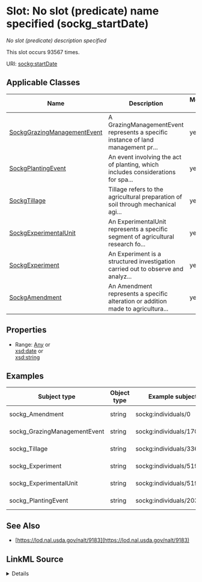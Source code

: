 

# Slot: No slot (predicate) name specified (sockg_startDate)


_No slot (predicate) description specified_






This slot occurs 93567 times.


URI: [sockg:startDate](https://idir.uta.edu/sockg-ontology/docs/startDate)



<!-- no inheritance hierarchy -->





## Applicable Classes

| Name | Description | Modifies Slot |
| --- | --- | --- |
| [SockgGrazingManagementEvent](../classes/SockgGrazingManagementEvent.md) | A GrazingManagementEvent represents a specific instance of land management pr... |  yes  |
| [SockgPlantingEvent](../classes/SockgPlantingEvent.md) | An event involving the act of planting, which includes considerations for spa... |  yes  |
| [SockgTillage](../classes/SockgTillage.md) | Tillage refers to the agricultural preparation of soil through mechanical agi... |  yes  |
| [SockgExperimentalUnit](../classes/SockgExperimentalUnit.md) | An ExperimentalUnit represents a specific segment of agricultural research fo... |  yes  |
| [SockgExperiment](../classes/SockgExperiment.md) | An Experiment is a structured investigation carried out to observe and analyz... |  yes  |
| [SockgAmendment](../classes/SockgAmendment.md) | An Amendment represents a specific alteration or addition made to agricultura... |  yes  |







## Properties

* Range: [Any](../classes/Any.md)&nbsp;or&nbsp;<br />[xsd:date](http://www.w3.org/2001/XMLSchema#date)&nbsp;or&nbsp;<br />[xsd:string](http://www.w3.org/2001/XMLSchema#string)






## Examples

| Subject type | Object type | Example subject | Example object | Occurrences |
| --- | --- | --- | --- | --- |
| sockg_Amendment | string | sockg:individuals/0 | 2012-06-05 | 37796 |
| sockg_GrazingManagementEvent | string | sockg:individuals/170955 | 2006-05-08 | 1951 |
| sockg_Tillage | string | sockg:individuals/336419 | 1987-04-30 | 27137 |
| sockg_Experiment | string | sockg:individuals/51906 | 2007-04-01 | 55 |
| sockg_ExperimentalUnit | string | sockg:individuals/51937 | 2009-01-01 | 3178 |
| sockg_PlantingEvent | string | sockg:individuals/203988 | 2004-11-04 | 23450 |


## See Also

* [https://lod.nal.usda.gov/nalt/9183](https://lod.nal.usda.gov/nalt/9183)



## LinkML Source

<details>

```yaml
name: sockg_startDate
annotations:
  count:
    tag: count
    value: 93567
description: No slot (predicate) description specified
title: No slot (predicate) name specified
examples:
- object:
    example_object: '2012-06-05'
    example_object_type: string
    example_predicate: sockg:startDate
    example_subject: sockg:individuals/0
    example_subject_type: sockg_Amendment
- object:
    example_object: '2006-05-08'
    example_object_type: string
    example_predicate: sockg:startDate
    example_subject: sockg:individuals/170955
    example_subject_type: sockg_GrazingManagementEvent
- object:
    example_object: '1987-04-30'
    example_object_type: string
    example_predicate: sockg:startDate
    example_subject: sockg:individuals/336419
    example_subject_type: sockg_Tillage
- object:
    example_object: '2007-04-01'
    example_object_type: string
    example_predicate: sockg:startDate
    example_subject: sockg:individuals/51906
    example_subject_type: sockg_Experiment
- object:
    example_object: '2009-01-01'
    example_object_type: string
    example_predicate: sockg:startDate
    example_subject: sockg:individuals/51937
    example_subject_type: sockg_ExperimentalUnit
- object:
    example_object: '2004-11-04'
    example_object_type: string
    example_predicate: sockg:startDate
    example_subject: sockg:individuals/203988
    example_subject_type: sockg_PlantingEvent
from_schema: soc-kg
see_also:
- https://lod.nal.usda.gov/nalt/9183
rank: 1000
slot_uri: sockg:startDate
alias: sockg_startDate
domain_of:
- sockg_Amendment
- sockg_Experiment
- sockg_ExperimentalUnit
- sockg_GrazingManagementEvent
- sockg_PlantingEvent
- sockg_Tillage
union_of:
- '{''domain'': ''sockg_ExperimentalUnit''}'
- '{''domain'': ''sockg_GrazingManagementEvent''}'
- '{''domain'': ''sockg_WeatherStation''}'
- '{''domain'': ''sockg_Experiment''}'
- '{''domain'': ''sockg_Amendment''}'
range: Any
any_of:
- range: date
- range: string

```
</details>